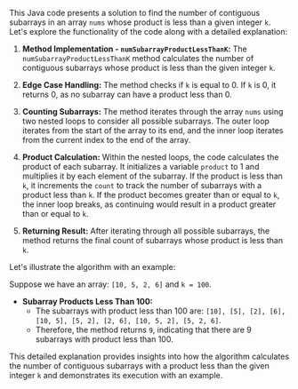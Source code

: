 This Java code presents a solution to find the number of contiguous subarrays in an array `nums` whose product is less than a given integer `k`. Let's explore the functionality of the code along with a detailed explanation:

1. **Method Implementation - `numSubarrayProductLessThanK`:** The `numSubarrayProductLessThanK` method calculates the number of contiguous subarrays whose product is less than the given integer `k`.

2. **Edge Case Handling:** The method checks if `k` is equal to 0. If `k` is 0, it returns 0, as no subarray can have a product less than 0.

3. **Counting Subarrays:** The method iterates through the array `nums` using two nested loops to consider all possible subarrays. The outer loop iterates from the start of the array to its end, and the inner loop iterates from the current index to the end of the array.

4. **Product Calculation:** Within the nested loops, the code calculates the product of each subarray. It initializes a variable `product` to 1 and multiplies it by each element of the subarray. If the product is less than `k`, it increments the `count` to track the number of subarrays with a product less than `k`. If the product becomes greater than or equal to `k`, the inner loop breaks, as continuing would result in a product greater than or equal to `k`.

5. **Returning Result:** After iterating through all possible subarrays, the method returns the final count of subarrays whose product is less than `k`.

Let's illustrate the algorithm with an example:

Suppose we have an array: `[10, 5, 2, 6]` and `k = 100`.

- **Subarray Products Less Than 100:**
    - The subarrays with product less than 100 are: `[10], [5], [2], [6], [10, 5], [5, 2], [2, 6], [10, 5, 2], [5, 2, 6]`.
    - Therefore, the method returns `9`, indicating that there are 9 subarrays with product less than 100.

This detailed explanation provides insights into how the algorithm calculates the number of contiguous subarrays with a product less than the given integer `k` and demonstrates its execution with an example.
